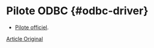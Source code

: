 # Pilote ODBC {#odbc-driver}

-   [Pilote officiel](https://github.com/ClickHouse/clickhouse-odbc).

[Article Original](https://clickhouse.tech/docs/en/interfaces/odbc/) <!--hide-->
